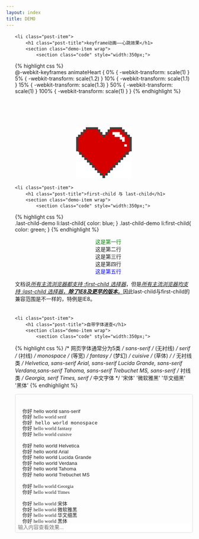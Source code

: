 ```yaml
---
layout: index
title: DEMO
---
```


<ul class="posts list-unstyled">

	<li class="post-item">
  		<h1 class="post-title">keyframe动画——心跳效果</h1>
  		<section class="demo-item wrap">
  			<section class="code" style="width:350px;">
{% highlight css %}  
@-webkit-keyframes animateHeart {
	0% {
		-webkit-transform: scale(1)
	}
	5% {
		-webkit-transform: scale(1.2)
	}
	10% {
		-webkit-transform: scale(1.1)
	}
	15% {
		-webkit-transform: scale(1.3)
	}
	50% {
		-webkit-transform: scale(1)
	}
	100% {
		-webkit-transform: scale(1)
	}
}
{% endhighlight %} 
  			</section>
  			<section class="view" style="padding-top:75px;">
  				<img id="heart" src="/images/heart.png">	
  			</section>
  		</section>
  	</li>

  	<li class="post-item">
  		<h1 class="post-title">first-child 与 last-child</h1>
  		<section class="demo-item wrap">
  			<section class="code" style="width:350px;">
{% highlight css %}  
.last-child-demo li:last-child{
	color: blue;
}
.last-child-demo li:first-child{
	color: green;
}
{% endhighlight %} 
  			</section>
  			<section class="view">
  				<ul class="last-child-demo">
					<li>这是第一行</li>
					<li>这是第二行</li>
					<li>这是第三行</li>
					<li>这是第四行</li>
					<li>这是第五行</li>
				</ul>
  			</section>
  		</section>
  		<p style="padding-bottom:20px;" class="post-desc">文档说<a target="_blank" href="http://www.w3school.com.cn/cssref/selector_first-child.asp"><i>所有主流浏览器都支持 :first-child 选择器</i></a>，但是<a target="_blank" href="http://www.w3school.com.cn/cssref/selector_last-child.asp"><i>所有主流浏览器均支持 :last-child 选择器，<strong>除了IE8及更早的版本</strong>。</i></a>因此last-child与first-child的兼容范围是不一样的，特例是IE8。</p>
  	</li>



	<li class="post-item">
  		<h1 class="post-title">自带字体速查</h1>
  		<section class="demo-item wrap">
  			<section class="code" style="width:350px;">
{% highlight css %}
/* 网页字体通常分为5类 */
sans-serif /* (无衬线)  */
serif /* (衬线)  */
monospace /* (等宽)  */
fantasy /* (梦幻)  */
cuisive /* (草体)  */
/* 无衬线类 */
Helvetica, sans-serif
Arial, sans-serif
Lucida Grande, sans-serif
Verdana,sans-serif
Tahoma, sans-serif
Trebuchet MS, sans-serif
/* 衬线类 */
Georgia, serif
Times, serif
/* 中文字体 */
'宋体'
'微软雅黑'
'华文细黑'
'黑体'
{% endhighlight %} 
  			</section>
  			<section class="view" style="padding-top:25px;float:left;">
  				<ul class="font-family-demo">
					<li style="font-family: sans-serif;"><span class="test-font">你好 hello world</span> sans-serif</li>
					<li style="font-family: serif;"><span class="test-font">你好 hello world</span>  serif </li>
					<li style="font-family: monospace;"><span class="test-font">你好 hello world</span>   monospace </li>
					<li style="font-family: fantasy;"><span class="test-font">你好 hello world</span>    fantasy </li> 
					<li style="font-family: cuisive;"><span class="test-font">你好 hello world</span>   cuisive </li>
					<li>&nbsp;</li>
					<li style="font-family: Helvetica, sans-serif;"><span class="test-font">你好 hello world</span>   Helvetica </li>
					<li style="font-family: Arial, sans-serif;"><span class="test-font">你好 hello world</span>   Arial </li>
					<li style="font-family: 'Lucida Grande', sans-serif;"><span class="test-font">你好 hello world</span>   Lucida Grande </li>
					<li style="font-family: Verdana,sans-serif;"><span class="test-font">你好 hello world</span> Verdana </li> 
					<li style="font-family: Tahoma, sans-serif;"><span class="test-font">你好 hello world</span> Tahoma </li>
					<li style="font-family: 'Trebuchet MS', sans-serif;"><span class="test-font">你好 hello world</span> Trebuchet MS </li>
					<li>&nbsp;</li>
					<li style="font-family: Georgia, serif;"><span class="test-font">你好 hello world</span> Georgia </li>
					<li style="font-family: Times, serif;"><span class="test-font">你好 hello world</span> Times </li>
					<li>&nbsp;</li>
					<li style="font-family: 宋体"><span class="test-font">你好 hello world</span> 宋体 </li>
					<li style="font-family: 微软雅黑"><span class="test-font">你好 hello world</span> 微软雅黑 </li>
					<li style="font-family: 华文细黑"><span class="test-font">你好 hello world</span> 华文细黑 </li>
					<li style="font-family: 黑体"><span class="test-font">你好 hello world</span> 黑体 </li>
				</ul>
  			</section>
  		</section>
  		<section class="font-family-input-wrapper">
  			<input id="font_family_input" class="font-family-input" type="text" value="" placeholder="输入内容查看效果..." />	
  		</section>
  	</li>
  
</ul>

<style type="text/css">
/*******************keyframes*******************/
	.code{
		float: left;
	}
	.view{
		text-align: center;
	}
	.demo-item{
		padding: 10px 0 20px;
	}
	#heart{
		-webkit-animation:animateHeart 3s infinite; 
	}

	@-webkit-keyframes animateHeart {
		0% {
			-webkit-transform: scale(1)
		}

		5% {
			-webkit-transform: scale(1.2)
		}

		10% {
			-webkit-transform: scale(1.1)
		}

		15% {
			-webkit-transform: scale(1.3)
		}

		50% {
			-webkit-transform: scale(1)
		}

		100% {
			-webkit-transform: scale(1)
		}
	}
/*******************end of keyframes*******************/

/*******************last child demo*******************/
.last-child-demo{
	list-style: none;
}
.last-child-demo li:last-child{
	color: blue;
}
.last-child-demo li:first-child{
	color: green;
}

/*******************end of last child demo*******************/

/*******************font family demo*******************/
.font-family-demo{
	list-style: none;
	text-align: left;
	padding-left: 20px;
}
.font-family-demo li{
	font-size: 13px;
	letter-spacing: 0.015em;
	line-height: 120%;
}
.font-family-input-wrapper{
	border: 1px solid #ddd;
	border-radius: 5px;
	padding: 5px;
}
.font-family-input{
	width: 100%;
	border: 0px;
	font-size: 14px;
	outline: 0px;
}

/*******************end of font family demo*******************/

</style>


<script type="text/javascript">
	
	$(function(){
		$("#font_family_input").keyup(function(){
			$(".font-family-demo .test-font").html(htmlspecialchars($(this).val()));
		});

		function htmlspecialchars(str)  {  
		    str = str.replace(/&/g, '&amp;');
		    str = str.replace(/</g, '&lt;');
		    str = str.replace(/>/g, '&gt;');
		    str = str.replace(/"/g, '&quot;');
		    str = str.replace(/'/g, '&#x27;');
		    str = str.replace(/\//g, '&#x2F;');

		    return str;
		}

	});

</script>